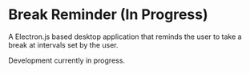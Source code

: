 # Break Reminder (In Progress)

A Electron.js based desktop application that reminds the user to take a break at intervals set by the user.

Development currently in progress.